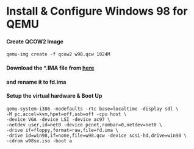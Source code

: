 # Install & Configure Windows 98 for QEMU

#### Create QCOW2 Image
```console
qemu-img create -f qcow2 w98.qcw 1024M
```
#### Download the *.IMA file from [here](https://github.com/JHRobotics/patcher9x/releases/)
#### and rename it to fd.ima

#### Setup the virtual hardware & Boot Up
```console
qemu-system-i386 -nodefaults -rtc base=localtime -display sdl \
-M pc,accel=kvm,hpet=off,usb=off -cpu host \
-device VGA -device LSI -device ac97 \
-netdev user,id=net0 -device pcnet,rombar=0,netdev=net0 \
-drive if=floppy,format=raw,file=fd.ima \
-drive id=win98,if=none,file=w98.qcw -device scsi-hd,drive=win98 \
-cdrom w98se.iso -boot a
```

